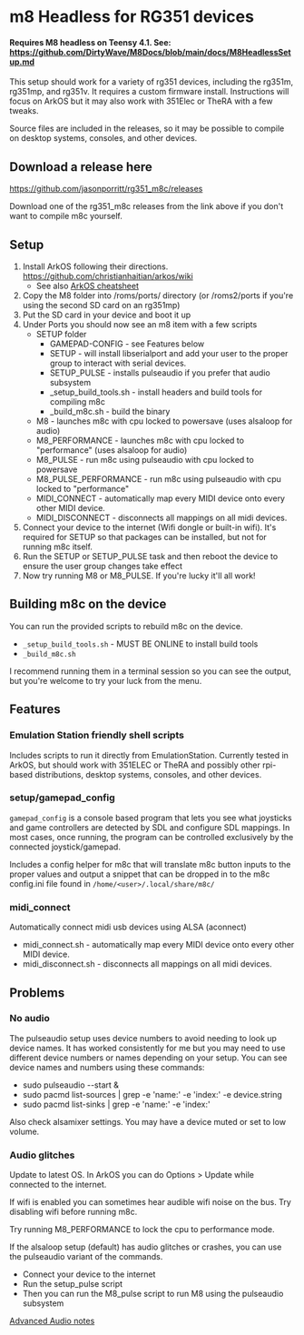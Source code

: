 # m8 Headless for RG351 devices

#### Requires M8 headless on Teensy 4.1.  See: https://github.com/DirtyWave/M8Docs/blob/main/docs/M8HeadlessSetup.md

This setup should work for a variety of rg351 devices, including the rg351m, rg351mp, and rg351v. It requires a custom firmware install. Instructions will focus on ArkOS but it may also work with 351Elec or TheRA with a few tweaks.

Source files are included in the releases, so it may be possible to compile on desktop systems, consoles, and other devices.

## Download a release here

https://github.com/jasonporritt/rg351_m8c/releases

Download one of the rg351_m8c releases from the link above if you don't want to compile m8c yourself.

## Setup

1. Install ArkOS following their directions. https://github.com/christianhaitian/arkos/wiki
    - See also [ArkOS cheatsheet](https://github.com/jasonporritt/rg351_m8c/blob/master/ArkOS_cheatsheet.md)
2. Copy the M8 folder into /roms/ports/ directory (or /roms2/ports if you're using the second SD card on an rg351mp)
3. Put the SD card in your device and boot it up
4. Under Ports you should now see an m8 item with a few scripts
    - SETUP folder
      - GAMEPAD-CONFIG -  see Features below 
      - SETUP - will install libserialport and add your user to the proper group to interact with serial devices.
      - SETUP_PULSE - installs pulseaudio if you prefer that audio subsystem
      - _setup_build_tools.sh - install headers and build tools for compiling m8c
      - _build_m8c.sh - build the binary
    - M8 - launches m8c with cpu locked to powersave (uses alsaloop for audio) 
    - M8_PERFORMANCE - launches m8c with cpu locked to "performance" (uses alsaloop for audio) 
    - M8_PULSE - run m8c using pulseaudio with cpu locked to powersave
    - M8_PULSE_PERFORMANCE - run m8c using pulseaudio with cpu locked to "performance"
    - MIDI_CONNECT - automatically map every MIDI device onto every other MIDI device. 
    - MIDI_DISCONNECT - disconnects all mappings on all midi devices. 
5. Connect your device to the internet (Wifi dongle or built-in wifi). It's required for SETUP so that packages can be installed, but not for running m8c itself.
6. Run the SETUP or SETUP_PULSE task and then reboot the device to ensure the user group changes take effect
7. Now try running M8 or M8_PULSE. If you're lucky it'll all work!

## Building m8c on the device

You can run the provided scripts to rebuild m8c on the device.

- `_setup_build_tools.sh` - MUST BE ONLINE to install build tools
- `_build_m8c.sh` 

I recommend running them in a terminal session so you can see the output, but you're welcome to try your luck from the menu.

## Features
### Emulation Station friendly shell scripts
Includes scripts to run it directly from EmulationStation. 
Currently tested in ArkOS, but should work with 351ELEC or TheRA and 
possibly other rpi-based distributions, desktop systems, consoles, and other devices.

### setup/gamepad_config
`gamepad_config` is a console based program that lets you see what joysticks 
and game controllers are detected by SDL and configure SDL mappings. 
In most cases, once running, the program can be controlled exclusively by the
connected joystick/gamepad.

Includes a config helper for m8c that will translate m8c
button inputs to the proper values and output a snippet that can be dropped 
in to the m8c config.ini file found in `/home/<user>/.local/share/m8c/`

### midi_connect
Automatically connect midi usb devices using ALSA (aconnect)
- midi_connect.sh - automatically map every MIDI device onto every other MIDI device.
- midi_disconnect.sh - disconnects all mappings on all midi devices.

## Problems

### No audio

The pulseaudio setup uses device numbers to avoid needing to look up device names. It has worked consistently for me but you may need to use different device numbers or names depending on your setup. You can see device names and numbers using these commands:

- sudo pulseaudio --start &
- sudo pacmd list-sources | grep -e 'name:' -e 'index:' -e device.string
- sudo pacmd list-sinks | grep -e 'name:' -e 'index:'

Also check alsamixer settings. You may have a device muted or set to low volume.

### Audio glitches

Update to latest OS. In ArkOS you can do Options > Update while connected to the internet.

If wifi is enabled you can sometimes hear audible wifi noise on the bus. Try disabling wifi before running m8c.

Try running M8_PERFORMANCE to lock the cpu to performance mode.

If the alsaloop setup (default) has audio glitches or crashes, you can use the pulseaudio variant of the commands.

- Connect your device to the internet
- Run the setup_pulse script
- Then you can run the M8_pulse script to run M8 using the pulseaudio subsystem

[Advanced Audio notes](https://github.com/jasonporritt/rg351_m8c/blob/master/advanced_audio.md)
